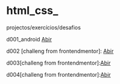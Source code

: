# html_css_
 projectos/exercícios/desafios

d001_android
<a href="https://jeovani2002.github.io/html_css_/desafios_resolvidos/d001_android/index.html">Abir</a>

d002 [challeng from frontendmentor]:
<a href="https://jeovani2002.github.io/html_css_/desafios_resolvidos/d002/index.html">Abir</a>

d003[challeng from frontendmentor]:<a href="https://jeovani2002.github.io/html_css_/desafios_resolvidos/d003/index.html">Abir</a>

d004[challeng from frontendmentor]:<a href="https://jeovani2002.github.io/html_css_/desafios_resolvidos/d004/index.html">Abir</a>


